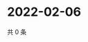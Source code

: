 # 2022-02-06

共 0 条

<!-- BEGIN WEIBO -->
<!-- 最后更新时间 Sun Feb 06 2022 14:13:10 GMT+0800 (China Standard Time) -->

<!-- END WEIBO -->

